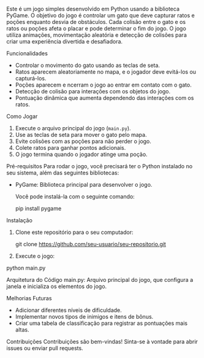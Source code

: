 Este é um jogo simples desenvolvido em Python usando a biblioteca PyGame. O objetivo do jogo é controlar um gato que deve capturar ratos e poções enquanto desvia de obstáculos. Cada colisão entre o gato e os ratos ou poções afeta o placar e pode determinar o fim do jogo. O jogo utiliza animações, movimentação aleatória e detecção de colisões para criar uma experiência divertida e desafiadora.

Funcionalidades
- Controlar o movimento do gato usando as teclas de seta.
- Ratos aparecem aleatoriamente no mapa, e o jogador deve evitá-los ou capturá-los.
- Poções aparecem e ncerram o jogo ao entrar em contato com o gato.
- Detecção de colisão para interações com os objetos do jogo.
- Pontuação dinâmica que aumenta dependendo das interações com os ratos.

Como Jogar
1. Execute o arquivo principal do jogo (`main.py`).
2. Use as teclas de seta para mover o gato pelo mapa.
3. Evite colisões com as poções para não perder o jogo.
4. Colete ratos para ganhar pontos adicionais.
5. O jogo termina quando o jogador atinge uma poção.

Pré-requisitos
Para rodar o jogo, você precisará ter o Python instalado no seu sistema, além das seguintes bibliotecas:

- PyGame: Biblioteca principal para desenvolver o jogo.
  
   Você pode instalá-la com o seguinte comando:

   pip install pygame
  
Instalação
1. Clone este repositório para o seu computador:

   
   git clone https://github.com/seu-usuario/seu-repositorio.git
  


32. Execute o jogo:

 
   python main.py


Arquitetura do Código
main.py: Arquivo principal do jogo, que configura a janela e inicializa os elementos do jogo.


Melhorias Futuras
- Adicionar diferentes níveis de dificuldade.
- Implementar novos tipos de inimigos e itens de bônus.
- Criar uma tabela de classificação para registrar as pontuações mais altas.

Contribuições
Contribuições são bem-vindas! Sinta-se à vontade para abrir issues ou enviar pull requests.

